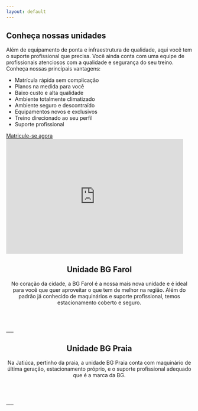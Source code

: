 ```yaml
---
layout: default
---
```

<section class="inst-principal">
  <div id="chamada">
    <div class="col-md-7">
      <h2>Conheça nossas unidades</h2>
      <p>Além de equipamento de ponta e infraestrutura de qualidade, aqui você tem o suporte profissional que precisa.
       Você ainda conta com uma equipe de profissionais atenciosos com a qualidade e segurança do seu treino.
       Conheça nossas principais vantagens:</p>
      <ul>
        <li>Matrícula rápida sem complicação</li>
        <li>Planos na medida para você</li>
        <li>Baixo custo e alta qualidade</li>
        <li>Ambiente totalmente climatizado</li>
        <li>Ambiente seguro e descontraído</li>
        <li>Equipamentos novos e exclusivos</li>
        <li>Treino direcionado ao seu perfil</li>
        <li>Suporte profissional</li>
      </ul>
      <a class="btn" href="#">Matricule-se agora</a>
    </div>
    <div class="col-md-5">
      <iframe width="95%" height="310"
      src="https://www.youtube.com/embed/9kOiZOqdJAU?rel=0&amp;controls=0&amp;showinfo=0"
      frameborder="0" gesture="media" allow="encrypted-media" allowfullscreen></iframe>
    </div>
  </div>
</section>
<section id="farol">
  <div id="descricao-farol" class="col-md-6">
    <header>
      <h2>Unidade BG Farol</h2>
      <p>No coração da cidade, a BG Farol é a nossa mais nova unidade e é ideal para você
        que quer aproveitar o que tem de melhor na região. Além do padrão já conhecido
        de maquinários e suporte profissional, temos estacionamento coberto e seguro.</p>
    </header>
    <div id="galeria" class="col-md-12">
      <a href="assets/img/Farol/bg1.jpeg" data-lightbox="bgfarol">
        <img class="img-thumbnail" src="assets/img/Farol/bg1.jpeg" alt="">
      </a>
      <a href="assets/img/Farol/bg2.jpeg" data-lightbox="bgfarol">
        <img class="img-thumbnail" src="assets/img/Farol/bg2.jpeg" alt="">
      </a>
      <a href="assets/img/Farol/bg3.jpeg" data-lightbox="bgfarol">
        <img class="img-thumbnail" src="assets/img/Farol/bg3.jpeg" alt="">
      </a>
      <a href="assets/img/Farol/bg4.jpeg" data-lightbox="bgfarol">
        <img class="img-thumbnail" src="assets/img/Farol/bg4.jpeg" alt="">
      </a>
      <a href="assets/img/Farol/bg5.jpeg" data-lightbox="bgfarol">
        <img class="img-thumbnail" src="assets/img/Farol/bg5.jpeg" alt="">
      </a>
      <a href="assets/img/Farol/bg6.jpeg" data-lightbox="bgfarol">
        <img class="img-thumbnail" src="assets/img/Farol/bg6.jpeg" alt="">
      </a>
    </div>
  </div>
  <div id="mapa-farol" class="col-md-6">
  </div>
</section>

<section id="praia">
  <div id="mapa-praia" class="col-md-6">
  </div>
  <div id="descricao-praia" class="col-md-6">
    <header>
      <h2>Unidade BG Praia</h2>
      <p>Na Jatiúca, pertinho da praia, a unidade BG Praia conta com maquinário de última geração, estacionamento próprio, e o suporte profissional adequado que é a marca da BG.</p>
    </header>
    <div id="galeria" class="col-md-12">
      <a href="assets/img/Praia/bg1.jpg" data-lightbox="bgpraia">
        <img class="img-thumbnail" src="assets/img/Praia/bg1.jpg" alt="">
      </a>
      <a href="assets/img/Praia/bg2.jpg" data-lightbox="bgpraia">
        <img class="img-thumbnail" src="assets/img/Praia/bg2.jpg" alt="">
      </a>
      <a href="assets/img/Praia/bg3.jpg" data-lightbox="bgpraia">
        <img class="img-thumbnail" src="assets/img/Praia/bg3.jpg" alt="">
      </a>
      <a href="assets/img/Praia/bg4.jpg" data-lightbox="bgpraia">
        <img class="img-thumbnail" src="assets/img/Praia/bg4.jpg" alt="">
      </a>
      <a href="assets/img/Praia/bg5.jpg" data-lightbox="bgpraia">
        <img class="img-thumbnail" src="assets/img/Praia/bg5.jpg" alt="">
      </a>
      <a href="assets/img/Praia/bg6.jpg" data-lightbox="bgpraia">
        <img class="img-thumbnail" src="assets/img/Praia/bg6.jpg" alt="">
      </a>
    </div>
  </div>
</section>


<script>
  function myMap() {
    var mapCanvasFarol = document.getElementById("mapa-farol");
    var mapCanvasPraia = document.getElementById("mapa-praia");

    var myCenter = new google.maps.LatLng(-9.621318, -35.738650);

    var posicaoBgFarol = new google.maps.LatLng(-9.621318, -35.738650);
    var posicaoBgPraia = new google.maps.LatLng(-9.6481603,-35.7028945);


    var mapOptionsFarol = {
      center: myCenter,
      zoom: 16,
      disableDefaultUI: false,
      scrollwheel: false,
      styles: [{"stylers":[{"hue":"#0357ab"},{"saturation":250}]},
      {"featureType":"road","elementType":"geometry","stylers":[{"lightness":50},
      {"visibility":"simplified"}]},{"featureType":"road","elementType":"labels",
      "stylers":[{"visibility":"off"}]}]
    };

    var mapOptionsPraia = {
      center: posicaoBgPraia,
      zoom: 16,
      disableDefaultUI: false,
      scrollwheel: false,
      styles: [{"stylers":[{"hue":"#0357ab"},{"saturation":250}]},
      {"featureType":"road","elementType":"geometry","stylers":[{"lightness":50},
      {"visibility":"simplified"}]},{"featureType":"road","elementType":"labels",
      "stylers":[{"visibility":"off"}]}]
    };

    var mapFarol = new google.maps.Map(mapCanvasFarol,mapOptionsFarol);
    var mapPraia = new google.maps.Map(mapCanvasPraia,mapOptionsPraia);

    var markerFarol = new google.maps.Marker({
    position: posicaoBgFarol,
    icon: "assets/img/pointer.png"
    });
    markerFarol.setMap(mapFarol);

    var markerPraia = new google.maps.Marker({
    position: posicaoBgPraia,
    icon: "assets/img/pointer.png"
    });
    markerPraia.setMap(mapPraia);
  }
</script>

<script src="https://maps.googleapis.com/maps/api/js?callback=myMap&key=AIzaSyBCzwa-1utZ-8mBL_Zae-2wzHQlRlMJmkA"></script>
